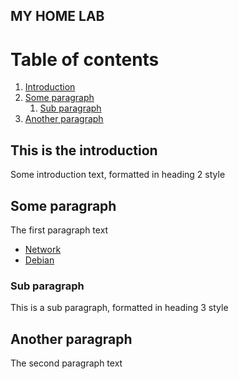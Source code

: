 MY HOME LAB
-

# Table of contents
1. [Introduction](#introduction)
2. [Some paragraph](#paragraph1)
    1. [Sub paragraph](#subparagraph1)
3. [Another paragraph](#paragraph2)

## This is the introduction <a name="introduction"></a>
Some introduction text, formatted in heading 2 style

## Some paragraph <a name="paragraph1"></a>
The first paragraph text
* [Network](Hardware/equipments.md)
* [Debian](OS/Linux/Debian.md)
### Sub paragraph <a name="subparagraph1"></a>
This is a sub paragraph, formatted in heading 3 style

## Another paragraph <a name="paragraph2"></a>
The second paragraph text